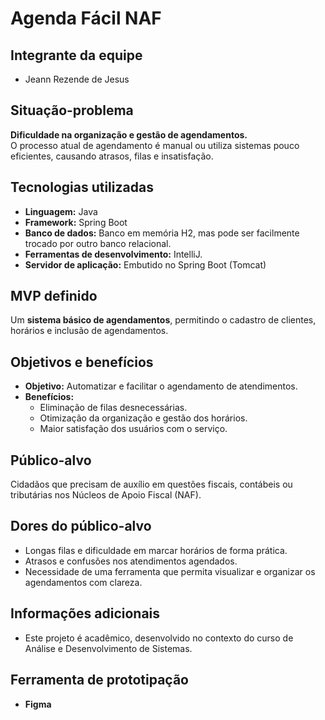 # Agenda Fácil NAF  

## Integrante da equipe  
- Jeann Rezende de Jesus

## Situação-problema  
**Dificuldade na organização e gestão de agendamentos.**  
O processo atual de agendamento é manual ou utiliza sistemas pouco eficientes, causando atrasos, filas e insatisfação.  

## Tecnologias utilizadas  
- **Linguagem:** Java  
- **Framework:** Spring Boot  
- **Banco de dados:** Banco em memória H2, mas pode ser facilmente trocado por outro banco relacional.  
- **Ferramentas de desenvolvimento:** IntelliJ.  
- **Servidor de aplicação:** Embutido no Spring Boot (Tomcat)  

## MVP definido  
Um **sistema básico de agendamentos**, permitindo o cadastro de clientes, horários e inclusão de agendamentos.  

## Objetivos e benefícios  
- **Objetivo:** Automatizar e facilitar o agendamento de atendimentos.  
- **Benefícios:**  
  - Eliminação de filas desnecessárias.  
  - Otimização da organização e gestão dos horários.  
  - Maior satisfação dos usuários com o serviço.  

## Público-alvo  
Cidadãos que precisam de auxílio em questões fiscais, contábeis ou tributárias nos Núcleos de Apoio Fiscal (NAF).  

## Dores do público-alvo  
- Longas filas e dificuldade em marcar horários de forma prática.  
- Atrasos e confusões nos atendimentos agendados.  
- Necessidade de uma ferramenta que permita visualizar e organizar os agendamentos com clareza.  

## Informações adicionais  
- Este projeto é acadêmico, desenvolvido no contexto do curso de Análise e Desenvolvimento de Sistemas.
  
## Ferramenta de prototipação  
- **Figma**
